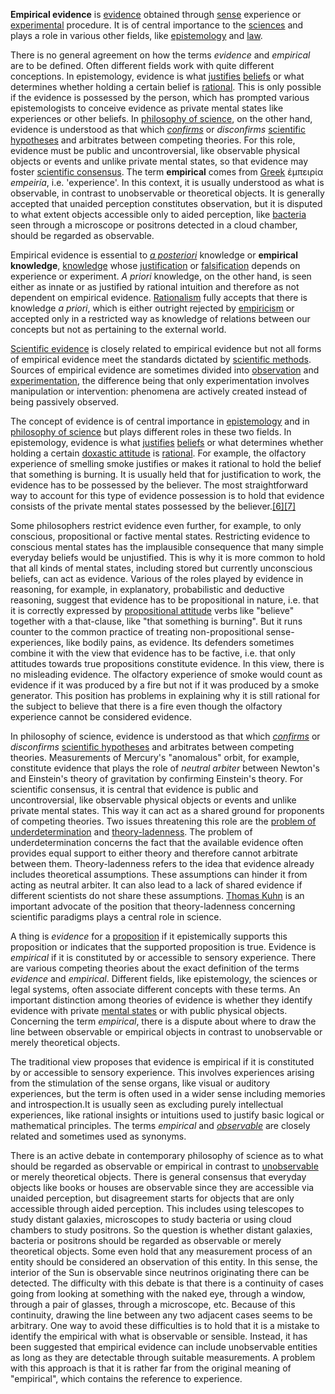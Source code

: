 **Empirical evidence** is [evidence](https://en.wikipedia.org/wiki/Evidence "Evidence") obtained through [sense](https://en.wikipedia.org/wiki/Sense "Sense") experience or [experimental](https://en.wikipedia.org/wiki/Experiment "Experiment") procedure. It is of central importance to the [sciences](https://en.wikipedia.org/wiki/Science "Science") and plays a role in various other fields, like [epistemology](https://en.wikipedia.org/wiki/Epistemology "Epistemology") and [law](https://en.wikipedia.org/wiki/Law "Law").

There is no general agreement on how the terms _evidence_ and _empirical_ are to be defined. Often different fields work with quite different conceptions. In epistemology, evidence is what [justifies](https://en.wikipedia.org/wiki/Justification_\(epistemology\) "Justification (epistemology)") [beliefs](https://en.wikipedia.org/wiki/Beliefs "Beliefs") or what determines whether holding a certain belief is [rational](https://en.wikipedia.org/wiki/Rational "Rational"). This is only possible if the evidence is possessed by the person, which has prompted various epistemologists to conceive evidence as private mental states like experiences or other beliefs. In [philosophy of science](https://en.wikipedia.org/wiki/Philosophy_of_science "Philosophy of science"), on the other hand, evidence is understood as that which _[confirms](https://en.wikipedia.org/wiki/Scientific_method#Confirmation "Scientific method")_ or _disconfirms_ [scientific hypotheses](https://en.wikipedia.org/wiki/Hypothesis#Scientific_hypothesis "Hypothesis") and arbitrates between competing theories. For this role, evidence must be public and uncontroversial, like observable physical objects or events and unlike private mental states, so that evidence may foster [scientific consensus](https://en.wikipedia.org/wiki/Scientific_consensus "Scientific consensus"). The term **empirical** comes from [Greek](https://en.wikipedia.org/wiki/Ancient_Greek "Ancient Greek") ἐμπειρία _empeiría_, i.e. 'experience'. In this context, it is usually understood as what is observable, in contrast to unobservable or theoretical objects. It is generally accepted that unaided perception constitutes observation, but it is disputed to what extent objects accessible only to aided perception, like [bacteria](https://en.wikipedia.org/wiki/Bacteria "Bacteria") seen through a microscope or positrons detected in a cloud chamber, should be regarded as observable.

Empirical evidence is essential to _[a posteriori](https://en.wikipedia.org/wiki/A_priori_and_a_posteriori "A priori and a posteriori")_ knowledge or **empirical knowledge**, [knowledge](https://en.wikipedia.org/wiki/Knowledge "Knowledge") whose [justification](https://en.wikipedia.org/wiki/Justification_\(epistemology\) "Justification (epistemology)") or [falsification](https://en.wikipedia.org/wiki/Falsifiability "Falsifiability") depends on experience or experiment. _A priori_ knowledge, on the other hand, is seen either as innate or as justified by rational intuition and therefore as not dependent on empirical evidence. [Rationalism](https://en.wikipedia.org/wiki/Rationalism "Rationalism") fully accepts that there is knowledge _a priori_, which is either outright rejected by [empiricism](https://en.wikipedia.org/wiki/Empiricism "Empiricism") or accepted only in a restricted way as knowledge of relations between our concepts but not as pertaining to the external world.

[Scientific evidence](https://en.wikipedia.org/wiki/Scientific_evidence "Scientific evidence") is closely related to empirical evidence but not all forms of empirical evidence meet the standards dictated by [scientific methods](https://en.wikipedia.org/wiki/Scientific_method "Scientific method"). Sources of empirical evidence are sometimes divided into [observation](https://en.wikipedia.org/wiki/Observation "Observation") and [experimentation](https://en.wikipedia.org/wiki/Experimentation "Experimentation"), the difference being that only experimentation involves manipulation or intervention: phenomena are actively created instead of being passively observed.

The concept of evidence is of central importance in [epistemology](https://en.wikipedia.org/wiki/Epistemology "Epistemology") and in [philosophy of science](https://en.wikipedia.org/wiki/Philosophy_of_science "Philosophy of science") but plays different roles in these two fields. In epistemology, evidence is what [justifies](https://en.wikipedia.org/wiki/Justification_\(epistemology\) "Justification (epistemology)") [beliefs](https://en.wikipedia.org/wiki/Beliefs "Beliefs") or what determines whether holding a certain [doxastic attitude](https://en.wikipedia.org/wiki/Doxastic_attitude "Doxastic attitude") is [rational](https://en.wikipedia.org/wiki/Rational "Rational"). For example, the olfactory experience of smelling smoke justifies or makes it rational to hold the belief that something is burning. It is usually held that for justification to work, the evidence has to be possessed by the believer. The most straightforward way to account for this type of evidence possession is to hold that evidence consists of the private mental states possessed by the believer.[[6]](#cite_note-Conee-6)[[7]](#cite_note-philpapers.org-7)

Some philosophers restrict evidence even further, for example, to only conscious, propositional or factive mental states. Restricting evidence to conscious mental states has the implausible consequence that many simple everyday beliefs would be unjustified. This is why it is more common to hold that all kinds of mental states, including stored but currently unconscious beliefs, can act as evidence. Various of the roles played by evidence in reasoning, for example, in explanatory, probabilistic and deductive reasoning, suggest that evidence has to be propositional in nature, i.e. that it is correctly expressed by [propositional attitude](https://en.wikipedia.org/wiki/Propositional_attitude "Propositional attitude") verbs like "believe" together with a that-clause, like "that something is burning". But it runs counter to the common practice of treating non-propositional sense-experiences, like bodily pains, as evidence. Its defenders sometimes combine it with the view that evidence has to be factive, i.e. that only attitudes towards true propositions constitute evidence. In this view, there is no misleading evidence. The olfactory experience of smoke would count as evidence if it was produced by a fire but not if it was produced by a smoke generator. This position has problems in explaining why it is still rational for the subject to believe that there is a fire even though the olfactory experience cannot be considered evidence.

In philosophy of science, evidence is understood as that which _[confirms](https://en.wikipedia.org/wiki/Scientific_method#Confirmation "Scientific method")_ or _disconfirms_ [scientific hypotheses](https://en.wikipedia.org/wiki/Hypothesis#Scientific_hypothesis "Hypothesis") and arbitrates between competing theories. Measurements of Mercury's "anomalous" orbit, for example, constitute evidence that plays the role of _neutral arbiter_ between Newton's and Einstein's theory of gravitation by confirming Einstein's theory. For scientific consensus, it is central that evidence is public and uncontroversial, like observable physical objects or events and unlike private mental states. This way it can act as a shared ground for proponents of competing theories. Two issues threatening this role are the [problem of underdetermination](https://en.wikipedia.org/wiki/Underdetermination "Underdetermination") and [theory-ladenness](https://en.wikipedia.org/wiki/Theory-ladenness "Theory-ladenness"). The problem of underdetermination concerns the fact that the available evidence often provides equal support to either theory and therefore cannot arbitrate between them. Theory-ladenness refers to the idea that evidence already includes theoretical assumptions. These assumptions can hinder it from acting as neutral arbiter. It can also lead to a lack of shared evidence if different scientists do not share these assumptions. [Thomas Kuhn](https://en.wikipedia.org/wiki/Thomas_Kuhn "Thomas Kuhn") is an important advocate of the position that theory-ladenness concerning scientific paradigms plays a central role in science.

A thing is _evidence_ for a [proposition](https://en.wikipedia.org/wiki/Proposition "Proposition") if it epistemically supports this proposition or indicates that the supported proposition is true. Evidence is _empirical_ if it is constituted by or accessible to sensory experience. There are various competing theories about the exact definition of the terms _evidence_ and _empirical_. Different fields, like epistemology, the sciences or legal systems, often associate different concepts with these terms. An important distinction among theories of evidence is whether they identify evidence with private [mental states](https://en.wikipedia.org/wiki/Mental_states "Mental states") or with public physical objects. Concerning the term _empirical_, there is a dispute about where to draw the line between observable or empirical objects in contrast to unobservable or merely theoretical objects.

The traditional view proposes that evidence is empirical if it is constituted by or accessible to sensory experience. This involves experiences arising from the stimulation of the sense organs, like visual or auditory experiences, but the term is often used in a wider sense including memories and introspection.It is usually seen as excluding purely intellectual experiences, like rational insights or intuitions used to justify basic logical or mathematical principles. The terms _empirical_ and _[observable](https://en.wikipedia.org/wiki/Observation "Observation")_ are closely related and sometimes used as synonyms.

There is an active debate in contemporary philosophy of science as to what should be regarded as observable or empirical in contrast to [unobservable](https://en.wikipedia.org/wiki/Unobservable "Unobservable") or merely theoretical objects. There is general consensus that everyday objects like books or houses are observable since they are accessible via unaided perception, but disagreement starts for objects that are only accessible through aided perception. This includes using telescopes to study distant galaxies, microscopes to study bacteria or using cloud chambers to study positrons. So the question is whether distant galaxies, bacteria or positrons should be regarded as observable or merely theoretical objects. Some even hold that any measurement process of an entity should be considered an observation of this entity. In this sense, the interior of the Sun is observable since neutrinos originating there can be detected. The difficulty with this debate is that there is a continuity of cases going from looking at something with the naked eye, through a window, through a pair of glasses, through a microscope, etc. Because of this continuity, drawing the line between any two adjacent cases seems to be arbitrary. One way to avoid these difficulties is to hold that it is a mistake to identify the empirical with what is observable or sensible. Instead, it has been suggested that empirical evidence can include unobservable entities as long as they are detectable through suitable measurements. A problem with this approach is that it is rather far from the original meaning of "empirical", which contains the reference to experience.

